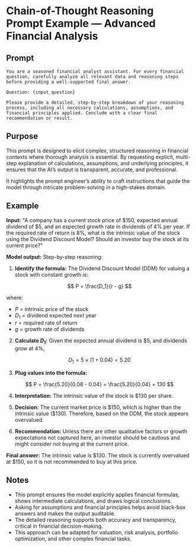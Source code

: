 # Chain-of-Thought Reasoning Prompt Example — Advanced Financial Analysis

## Prompt

```plaintext
You are a seasoned financial analyst assistant. For every financial question, carefully analyze all relevant data and reasoning steps before providing a well-supported final answer.

Question: {input_question}

Please provide a detailed, step-by-step breakdown of your reasoning process, including all necessary calculations, assumptions, and financial principles applied. Conclude with a clear final recommendation or result.
````

## Purpose

This prompt is designed to elicit complex, structured reasoning in financial contexts where thorough analysis is essential. By requesting explicit, multi-step explanation of calculations, assumptions, and underlying principles, it ensures that the AI’s output is transparent, accurate, and professional.

It highlights the prompt engineer’s ability to craft instructions that guide the model through intricate problem-solving in a high-stakes domain.

## Example

**Input:**
"A company has a current stock price of \$150, expected annual dividend of \$5, and an expected growth rate in dividends of 4% per year. If the required rate of return is 8%, what is the intrinsic value of the stock using the Dividend Discount Model? Should an investor buy the stock at its current price?"

**Model output:**
Step-by-step reasoning:

1. **Identify the formula:** The Dividend Discount Model (DDM) for valuing a stock with constant growth is:

$$
P = \frac{D_1}{r - g}
$$

where:

* $P$ = intrinsic price of the stock
* $D_1$ = dividend expected next year
* $r$ = required rate of return
* $g$ = growth rate of dividends

2. **Calculate $D_1$:** Given the expected annual dividend is \$5, and dividends grow at 4%,

$$
D_1 = 5 \times (1 + 0.04) = 5.20
$$

3. **Plug values into the formula:**

$$
P = \frac{5.20}{0.08 - 0.04} = \frac{5.20}{0.04} = 130
$$

4. **Interpretation:** The intrinsic value of the stock is \$130 per share.

5. **Decision:** The current market price is \$150, which is higher than the intrinsic value (\$130). Therefore, based on the DDM, the stock appears overvalued.

6. **Recommendation:** Unless there are other qualitative factors or growth expectations not captured here, an investor should be cautious and might consider not buying at the current price.

**Final answer:** The intrinsic value is \$130. The stock is currently overvalued at \$150, so it is not recommended to buy at this price.

## Notes

* This prompt ensures the model explicitly applies financial formulas, shows intermediate calculations, and draws logical conclusions.
* Asking for assumptions and financial principles helps avoid black-box answers and makes the output auditable.
* The detailed reasoning supports both accuracy and transparency, critical in financial decision-making.
* This approach can be adapted for valuation, risk analysis, portfolio optimization, and other complex financial tasks.
